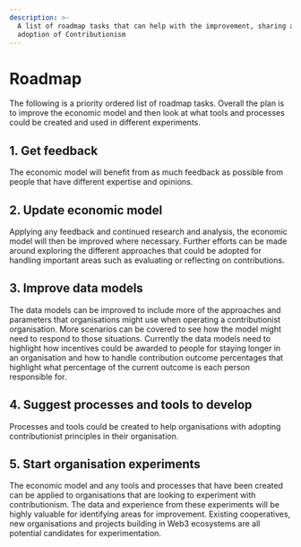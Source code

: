 ```yaml
---
description: >-
  A list of roadmap tasks that can help with the improvement, sharing and
  adoption of Contributionism
---
```


# Roadmap

The following is a priority ordered list of roadmap tasks. Overall the plan is to improve the economic model and then look at what tools and processes could be created and used in different experiments.



## **1. Get feedback**

The economic model will benefit from as much feedback as possible from people that have different expertise and opinions.



## **2. Update economic model**

Applying any feedback and continued research and analysis, the economic model will then be improved where necessary. Further efforts can be made around exploring the different approaches that could be adopted for handling important areas such as evaluating or reflecting on contributions.



## **3. Improve data models**

The data models can be improved to include more of the approaches and parameters that organisations might use when operating a contributionist organisation. More scenarios can be covered to see how the model might need to respond to those situations. Currently the data models need to highlight how incentives could be awarded to people for staying longer in an organisation and how to handle contribution outcome percentages that highlight what percentage of the current outcome is each person responsible for.



## 4. Suggest processes and tools to develop

Processes and tools could be created to help organisations with adopting contributionist principles in their organisation.



## 5. Start organisation experiments

The economic model and any tools and processes that have been created can be applied to organisations that are looking to experiment with contributionism. The data and experience from these experiments will be highly valuable for identifying areas for improvement. Existing cooperatives, new organisations and projects building in Web3 ecosystems are all potential candidates for experimentation.
